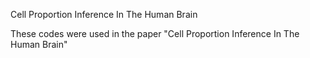 Cell Proportion Inference In The Human Brain

These codes were used in the paper "Cell Proportion Inference In The Human Brain"
